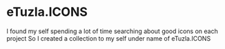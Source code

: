 # eTuzla.ICONS 

I found my self spending a lot of time searching about good icons  on each project 
So I created a collection to my self under name of eTuzla.ICONS 


